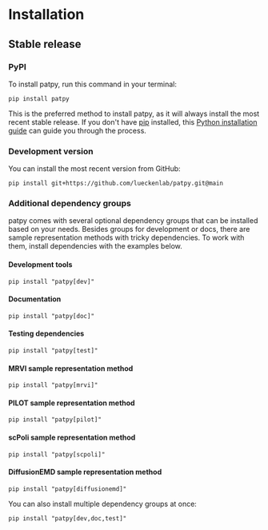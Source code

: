 ```{highlight} shell

```

# Installation

## Stable release

### PyPI

To install patpy, run this command in your terminal:

```console
pip install patpy
```

This is the preferred method to install patpy, as it will always install the most recent stable release.
If you don't have [pip] installed, this [Python installation guide] can guide you through the process.

### Development version
You can install the most recent version from GitHub:
```console
pip install git+https://github.com/lueckenlab/patpy.git@main
```

### Additional dependency groups

patpy comes with several optional dependency groups that can be installed based on your needs. Besides groups for development or docs, there are sample representation methods with tricky dependencies. To work with them, install dependencies with the examples below.

#### Development tools
```console
pip install "patpy[dev]"
```

#### Documentation
```console
pip install "patpy[doc]"
```

#### Testing dependencies
```console
pip install "patpy[test]"
```

#### MRVI sample representation method
```console
pip install "patpy[mrvi]"
```

#### PILOT sample representation method
```console
pip install "patpy[pilot]"
```

#### scPoli sample representation method
```console
pip install "patpy[scpoli]"
```

#### DiffusionEMD sample representation method

```console
pip install "patpy[diffusionemd]"
```

You can also install multiple dependency groups at once:
```console
pip install "patpy[dev,doc,test]"
```

[github repo]: https://github.com/lueckenlab/patpy
[pip]: https://pip.pypa.io
[python installation guide]: http://docs.python-guide.org/en/latest/starting/installation/
